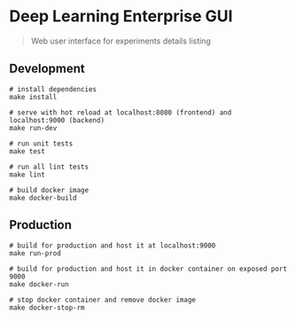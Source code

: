 # Deep Learning Enterprise GUI

> Web user interface for experiments details listing

## Development
```
# install dependencies
make install
```
```
# serve with hot reload at localhost:8080 (frontend) and localhost:9000 (backend)
make run-dev
```
```
# run unit tests
make test
```
```
# run all lint tests
make lint
```
```
# build docker image
make docker-build
```

## Production
```
# build for production and host it at localhost:9000
make run-prod
```
```
# build for production and host it in docker container on exposed port 9000 
make docker-run
```
```
# stop docker container and remove docker image 
make docker-stop-rm
```
